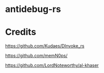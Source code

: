 # antidebug-rs

# Credits

https://github.com/Kudaes/DInvoke_rs

https://github.com/memN0ps/

https://github.com/LordNoteworthy/al-khaser
